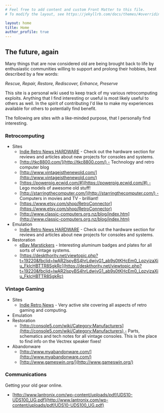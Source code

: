 ```yaml
---
# Feel free to add content and custom Front Matter to this file.
# To modify the layout, see https://jekyllrb.com/docs/themes/#overriding-theme-defaults

layout: home
title: Home
author_profile: true
---
```

## The future, again

Many things that are now considered old are being brought back to life by enthusiastic communities willing to support and prolong their hobbies, best described by a few words:

*Rescue, Repair, Restore, Rediscover, Enhance, Preserve*

This site is a personal wiki used to keep track of my various retrocomputing exploits. Anything that I find interesting or useful is most likely useful to others as well. In the spirit of contributing I'd like to make my experiences available for others to potentially find benefit.

The following are sites with a like-minded purpose, that I personally find interesting.

### Retrocomputing

* Sites
  * [Indie Retro News HARDWARE](http://www.indieretronews.com/search/label/HARDWARE) - Check out the hardware section for reviews and articles about new projects for consoles and systems.
  * [http://tkc8800.com/](http://tkc8800.com/) - Technology and retro computer blog
  * [http://www.vintageisthenewold.com/](http://www.vintageisthenewold.com/)
  * [https://powerpig.ecwid.com/#](https://powerpig.ecwid.com/#) - Lego models of awesome old stuff!
  * [http://starringthecomputer.com/](http://starringthecomputer.com/) - Computers in movies and TV - brilliant!
  * [https://www.etsy.com/shop/RetroConnector](https://www.etsy.com/shop/RetroConnector)
  * [http://www.classic-computers.org.nz/blog/index.htm](http://www.classic-computers.org.nz/blog/index.htm)
* Emulation
  * [Indie Retro News HARDWARE](http://www.indieretronews.com/search/label/HARDWARE) - Check out the hardware section for reviews and articles about new projects for consoles and systems.
* Restoration
  * [eBay Marstickers](http://www.ebay.com/sch/marstickers/m.html?_nkw=&_armrs=1&_ipg=&_from=) - Interesting aluminum badges and plates for all sorts of vintage systems.
  * [https://deskthority.net/viewtopic.php?t=19220&fbclid=IwAR2lspyBS4hrLdwjvG1_ab9s0tKHcEm0_LqzyjzaXiu_FklcHBTTR8SgkRc](https://deskthority.net/viewtopic.php?t=19220&fbclid=IwAR2lspyBS4hrLdwjvG1_ab9s0tKHcEm0_LqzyjzaXiu_FklcHBTTR8SgkRc)

### Vintage Gaming

* Sites
  * [Indie Retro News](http://www.indieretronews.com/) - Very active site covering all aspects of retro gaming and computing.
* Emulation
* Restoration
  * [http://console5.com/wiki/Category:Manufacturers](http://console5.com/wiki/Category:Manufacturers) - Parts, schematics and tech notes for all vintage consoles. This is the place to find info on the Vectrex speaker fixes!
* Abandonware
  * [http://www.myabandonware.com/](http://www.myabandonware.com/)
  * [http://www.gameswin.org/](http://www.gameswin.org/)

### Communications

Getting your old gear online.

* [http://www.lantronix.com/wp-content/uploads/pdf/UDS10-UDS100_UG.pdf](http://www.lantronix.com/wp-content/uploads/pdf/UDS10-UDS100_UG.pdf)